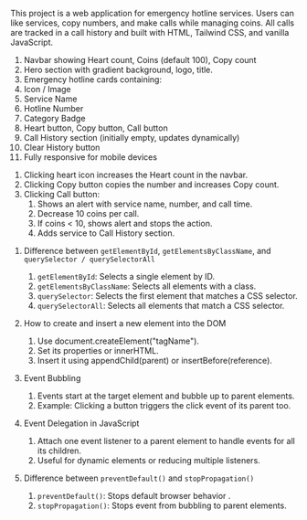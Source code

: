 <!-- Emergency Hotline Project -->

This project is a web application for emergency hotline services. Users can like services, copy numbers, and make calls while managing coins. All calls are tracked in a call history and built with HTML, Tailwind CSS, and vanilla JavaScript.



 <!-- Features -->

1. Navbar showing Heart count, Coins (default 100), Copy count
2. Hero section with gradient background, logo, title.
3. Emergency hotline cards containing:
  1. Icon / Image  
  2. Service Name   
  3. Hotline Number  
  4. Category Badge  
  5.  Heart button, Copy button, Call button
4. Call History section (initially empty, updates dynamically)
5. Clear History button
6. Fully responsive for mobile devices


 <!-- Function -->

1. Clicking  heart icon increases the Heart count in the navbar.  
2. Clicking Copy button  copies the number and increases Copy count.  
3. Clicking Call button:
   1. Shows an alert with service name, number, and call time.  
   2. Decrease 10 coins per call.  
   3. If coins < 10, shows alert and stops the action.  
   4. Adds service to Call History section.



 <!-- Questions  -->

1. Difference between `getElementById`, `getElementsByClassName`, and `querySelector / querySelectorAll`
   1. `getElementById`: Selects a single element by ID.  
   2. `getElementsByClassName`: Selects all elements with a class.  
   3. `querySelector`: Selects the first element that matches a CSS selector.  
   4. `querySelectorAll`: Selects all elements that match a CSS selector.

2. How to create and insert a new element into the DOM  
   1. Use document.createElement("tagName").  
   2. Set its properties or innerHTML.  
   3. Insert it using appendChild(parent) or insertBefore(reference).

3. Event Bubbling 
   1. Events start at the target element and bubble up to parent elements.  
   2. Example: Clicking a button triggers the click event of its parent too.

4. Event Delegation in JavaScript  
   1. Attach one event listener to a parent element to handle events for all its children.  
   2. Useful for dynamic elements or reducing multiple listeners.

5. Difference between `preventDefault()` and `stopPropagation()` 
   1. `preventDefault()`: Stops default browser behavior .  
   2. `stopPropagation()`: Stops event from bubbling to parent elements.